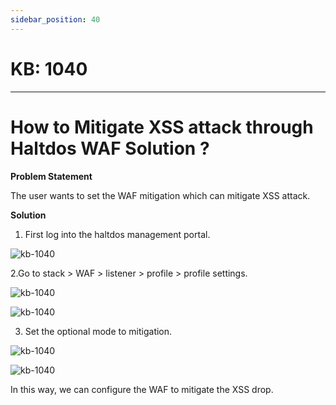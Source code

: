 ```yaml
---
sidebar_position: 40
---
```


# KB: 1040
-----------

# How to Mitigate XSS attack through Haltdos WAF Solution ?

**Problem Statement**

The user wants to set the WAF mitigation which can mitigate XSS attack.

**Solution**

1. First log into the haltdos management portal.


![kb-1040](/tutorials/d1.png)

2.Go to stack > WAF > listener > profile > profile settings.

![kb-1040](/tutorials/s1.png)

![kb-1040](/tutorials/s2.png)

3. Set the optional mode to mitigation.

![kb-1040](/tutorials/s3.png)

![kb-1040](/tutorials/s4.png)

In this way, we can configure the WAF to mitigate the XSS drop.

